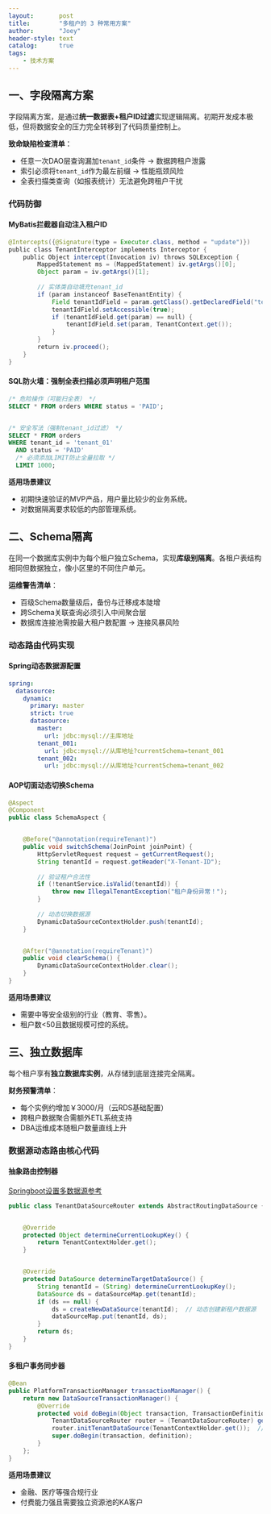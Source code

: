 ```yaml
---
layout:       post
title:        "多租户的 3 种常用方案"
author:       "Joey"
header-style: text
catalog:      true
tags:
    - 技术方案
---
```


## 一、字段隔离方案

字段隔离方案，是通过**统一数据表+租户ID过滤**实现逻辑隔离。初期开发成本极低，但将数据安全的压力完全转移到了代码质量控制上。

**致命缺陷检查清单**：

- 任意一次DAO层查询漏加`tenant_id`条件 → 数据跨租户泄露
- 索引必须将`tenant_id`作为最左前缀 → 性能瓶颈风险
- 全表扫描类查询（如报表统计）无法避免跨租户干扰

### 代码防御

#### MyBatis拦截器自动注入租户ID

```java
@Intercepts({@Signature(type = Executor.class, method = "update")})  
public class TenantInterceptor implements Interceptor {  
    public Object intercept(Invocation iv) throws SQLException {  
        MappedStatement ms = (MappedStatement) iv.getArgs()[0];  
        Object param = iv.getArgs()[1];  
        
        // 实体类自动填充tenant_id  
        if (param instanceof BaseTenantEntity) {  
            Field tenantIdField = param.getClass().getDeclaredField("tenantId");  
            tenantIdField.setAccessible(true);  
            if (tenantIdField.get(param) == null) {  
                tenantIdField.set(param, TenantContext.get());  
            }  
        }  
        return iv.proceed();  
    }  
}
```

#### SQL防火墙：强制全表扫描必须声明租户范围

```sql
/* 危险操作（可能扫全表） */  
SELECT * FROM orders WHERE status = 'PAID';  


/* 安全写法（强制tenant_id过滤） */  
SELECT * FROM orders   
WHERE tenant_id = 'tenant_01'  
  AND status = 'PAID'  
  /* 必须添加LIMIT防止全量拉取 */  
  LIMIT 1000;
```

**适用场景建议**

- 初期快速验证的MVP产品，用户量比较少的业务系统。
- 对数据隔离要求较低的内部管理系统。

## 二、Schema隔离

在同一个数据库实例中为每个租户独立Schema，实现**库级别隔离**。各租户表结构相同但数据独立，像小区里的不同住户单元。

**运维警告清单**：

- 百级Schema数量级后，备份与迁移成本陡增
- 跨Schema关联查询必须引入中间聚合层
- 数据库连接池需按最大租户数配置 → 连接风暴风险

### **动态路由代码实现**

#### Spring动态数据源配置

```yaml
spring:  
  datasource:  
    dynamic:  
      primary: master  
      strict: true  
      datasource:  
        master:  
          url: jdbc:mysql://主库地址  
        tenant_001:  
          url: jdbc:mysql://从库地址?currentSchema=tenant_001  
        tenant_002:  
          url: jdbc:mysql://从库地址?currentSchema=tenant_002
```

#### AOP切面动态切换Schema

```java
@Aspect  
@Component  
public class SchemaAspect {  


    @Before("@annotation(requireTenant)")  
    public void switchSchema(JoinPoint joinPoint) {  
        HttpServletRequest request = getCurrentRequest();  
        String tenantId = request.getHeader("X-Tenant-ID");  
        
        // 验证租户合法性  
        if (!tenantService.isValid(tenantId)) {  
            throw new IllegalTenantException("租户身份异常！");  
        }  
        
        // 动态切换数据源  
        DynamicDataSourceContextHolder.push(tenantId);  
    }  


    @After("@annotation(requireTenant)")  
    public void clearSchema() {  
        DynamicDataSourceContextHolder.clear();  
    }  
}
```

**适用场景建议**

- 需要中等安全级别的行业（教育、零售）。
- 租户数<50且数据规模可控的系统。

## 三、独立数据库

每个租户享有**独立数据库实例**，从存储到底层连接完全隔离。

**财务预警清单**：

- 每个实例约增加￥3000/月（云RDS基础配置）
- 跨租户数据聚合需额外ETL系统支持
- DBA运维成本随租户数量直线上升

### **数据源动态路由核心代码**

#### 抽象路由控制器

[Springboot设置多数据源参考](https://blog.csdn.net/qiaodaima0/article/details/99710831)

```java
public class TenantDataSourceRouter extends AbstractRoutingDataSource {  


    @Override  
    protected Object determineCurrentLookupKey() {  
        return TenantContextHolder.get();  
    }  


    @Override  
    protected DataSource determineTargetDataSource() {  
        String tenantId = (String) determineCurrentLookupKey();  
        DataSource ds = dataSourceMap.get(tenantId);  
        if (ds == null) {  
            ds = createNewDataSource(tenantId);  // 动态创建新租户数据源  
            dataSourceMap.put(tenantId, ds);  
        }  
        return ds;  
    }  
}
```

#### 多租户事务同步器

```java
@Bean  
public PlatformTransactionManager transactionManager() {  
    return new DataSourceTransactionManager() {  
        @Override  
        protected void doBegin(Object transaction, TransactionDefinition definition) {  
            TenantDataSourceRouter router = (TenantDataSourceRouter) getDataSource();  
            router.initTenantDataSource(TenantContextHolder.get());  // 确保事务绑定正确数据源  
            super.doBegin(transaction, definition);  
        }  
    };  
}
```

**适用场景建议**

- 金融、医疗等强合规行业
- 付费能力强且需要独立资源池的KA客户
